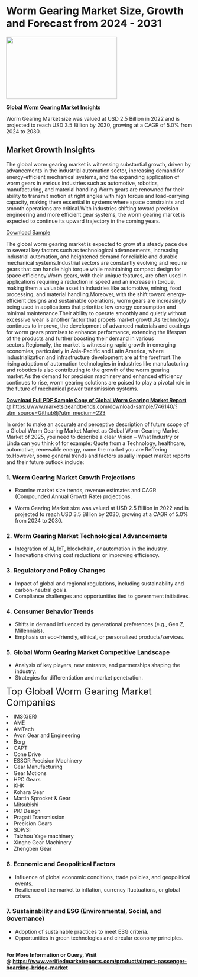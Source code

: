 <H1>Worm Gearing Market Size, Growth and Forecast from 2024 - 2031</H1><img class="aligncenter size-medium wp-image-584254" src="https://thirdeyenews.in/wp-content/uploads/2024/09/Global-Market-Research-300x168.jpeg" alt="" width="300" height="168" /><p><strong>Global&nbsp;<a href="https://www.marketsizeandtrends.com/download-sample/746140/?utm_source=Github8j?utm_medium=223">Worm Gearing Market</a> Insights</strong></p><p>Worm Gearing Market size was valued at USD 2.5 Billion in 2022 and is projected to reach USD 3.5 Billion by 2030, growing at a CAGR of 5.0% from 2024 to 2030.</p><p><h2>Market Growth Insights</h2> <p>The global worm gearing market is witnessing substantial growth, driven by advancements in the industrial automation sector, increasing demand for energy-efficient mechanical systems, and the expanding application of worm gears in various industries such as automotive, robotics, manufacturing, and material handling.Worm gears are renowned for their ability to transmit motion at right angles with high torque and load-carrying capacity, making them essential in systems where space constraints and smooth operations are critical.With industries shifting toward precision engineering and more efficient gear systems, the worm gearing market is expected to continue its upward trajectory in the coming years.</p> <p><a href="#">Download Sample</a></p> <p>The global worm gearing market is expected to grow at a steady pace due to several key factors such as technological advancements, increasing industrial automation, and heightened demand for reliable and durable mechanical systems.Industrial sectors are constantly evolving and require gears that can handle high torque while maintaining compact design for space efficiency.Worm gears, with their unique features, are often used in applications requiring a reduction in speed and an increase in torque, making them a valuable asset in industries like automotive, mining, food processing, and material handling.Moreover, with the shift toward energy-efficient designs and sustainable operations, worm gears are increasingly being used in applications that prioritize low energy consumption and minimal maintenance.Their ability to operate smoothly and quietly without excessive wear is another factor that propels market growth.As technology continues to improve, the development of advanced materials and coatings for worm gears promises to enhance performance, extending the lifespan of the products and further boosting their demand in various sectors.Regionally, the market is witnessing rapid growth in emerging economies, particularly in Asia-Pacific and Latin America, where industrialization and infrastructure development are at the forefront.The rising adoption of automation technologies in industries like manufacturing and robotics is also contributing to the growth of the worm gearing market.As the demand for precision machinery and enhanced efficiency continues to rise, worm gearing solutions are poised to play a pivotal role in the future of mechanical power transmission systems.</p> <p><a href="#"></p><p><span class=""><strong>Download Full PDF Sample Copy of Global Worm Gearing Market Report</strong> @ <a href="https://www.marketsizeandtrends.com/download-sample/746140/?utm_source=Github8j?utm_medium=223" target="_blank">https://www.marketsizeandtrends.com/download-sample/746140/?utm_source=Github8j?utm_medium=223</a></span></p><p>In order to make an accurate and perceptive description of future scope of a Global&nbsp;Worm Gearing Market Market as Global&nbsp;Worm Gearing Market Market of 2025, you need to describe a clear Vision &ndash; What Industry or Linda can you think of for example: Quote from a Technology, healthcare, automotive, renewable energy, name the market you are Reffering to.However, some general trends and factors usually impact market reports and their future outlook include:</p><h3>1.&nbsp;<strong>Worm Gearing Market Growth Projections</strong></h3><ul><li>Examine market size trends, revenue estimates and CAGR (Compounded Annual Growth Rate) projections.</li><li><p>Worm Gearing Market size was valued at USD 2.5 Billion in 2022 and is projected to reach USD 3.5 Billion by 2030, growing at a CAGR of 5.0% from 2024 to 2030.</p></li></ul><h3>2.&nbsp;<strong>Worm Gearing Market Technological Advancements</strong></h3><ul><li>Integration of AI, IoT, blockchain, or automation in the industry.</li><li>Innovations driving cost reductions or improving efficiency.</li></ul><h3>3.&nbsp;<strong>Regulatory and Policy Changes</strong></h3><ul><li>Impact of global and regional regulations, including sustainability and carbon-neutral goals.</li><li>Compliance challenges and opportunities tied to government initiatives.</li></ul><h3>4.&nbsp;<strong>Consumer Behavior Trends</strong></h3><ul><li>Shifts in demand influenced by generational preferences (e.g., Gen Z, Millennials).</li><li>Emphasis on eco-friendly, ethical, or personalized products/services.</li></ul><h3>5.&nbsp;<strong>Global Worm Gearing Market Competitive Landscape</strong></h3><ul><li>Analysis of key players, new entrants, and partnerships shaping the industry.</li><li>Strategies for differentiation and market penetration.</li></ul><p data-pm-slice="1 1 []"><span style="color: inherit; font-family: inherit; font-size: 25px;">Top Global Worm Gearing Market Companies</span></p><div class="" data-test-id=""><p><li>IMS(GER)</li><li> AME</li><li> AMTech</li><li> Avon Gear and Engineering</li><li> Berg</li><li> CAPT</li><li> Cone Drive</li><li> ESSOR Precision Machinery</li><li> Gear Manufacturing</li><li> Gear Motions</li><li> HPC Gears</li><li> KHK</li><li> Kohara Gear</li><li> Martin Sprocket & Gear</li><li> Mitsubishi</li><li> PIC Design</li><li> Pragati Transmission</li><li> Precision Gears</li><li> SDP/SI</li><li> Taizhou Yage machinery</li><li> Xinghe Gear Machinery</li><li> Zhengben Gear</li></p></div><h3>6.&nbsp;<strong>Economic and Geopolitical Factors</strong></h3><ul><li>Influence of global economic conditions, trade policies, and geopolitical events.</li><li>Resilience of the market to inflation, currency fluctuations, or global crises.</li></ul><h3>7.&nbsp;<strong>Sustainability and ESG (Environmental, Social, and Governance)</strong></h3><ul><li>Adoption of sustainable practices to meet ESG criteria.</li><li>Opportunities in green technologies and circular economy principles.</li></ul><h2><strong style="font-size: 14px;">For More Information or Query, Visit @&nbsp;</strong><a style="background-color: #ffffff; font-size: 14px;" href="https://www.marketsizeandtrends.com/report/worm-gearing-market/" target="_blank">https://www.verifiedmarketreports.com/product/airport-passenger-boarding-bridge-market</a></h2>